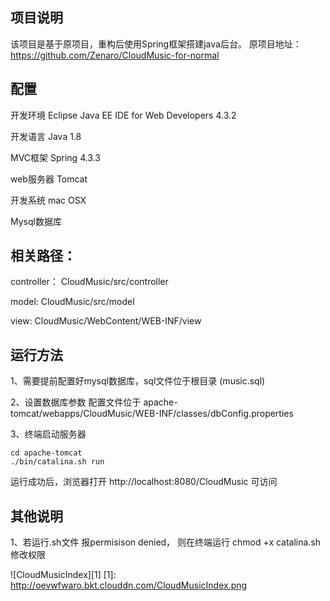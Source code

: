 ## 项目说明
该项目是基于原项目，重构后使用Spring框架搭建java后台。
原项目地址：https://github.com/Zenaro/CloudMusic-for-normal


## 配置
开发环境 Eclipse Java EE IDE for Web Developers 4.3.2

开发语言 Java 1.8

MVC框架 Spring 4.3.3

web服务器 Tomcat

开发系统 mac OSX

Mysql数据库

## 相关路径：
controller： CloudMusic/src/controller

model:  CloudMusic/src/model

view:  CloudMusic/WebContent/WEB-INF/view


## 运行方法
1、需要提前配置好mysql数据库，sql文件位于根目录 (music.sql)

2、设置数据库参数 配置文件位于 apache-tomcat/webapps/CloudMusic/WEB-INF/classes/dbConfig.properties

3、终端启动服务器
```
cd apache-tomcat
./bin/catalina.sh run
```

运行成功后，浏览器打开 http://localhost:8080/CloudMusic 可访问

## 其他说明

1、若运行.sh文件 报permisison denied， 则在终端运行 chmod +x catalina.sh 修改权限

![CloudMusicIndex][1]
  [1]: http://oevwfwaro.bkt.clouddn.com/CloudMusicIndex.png
